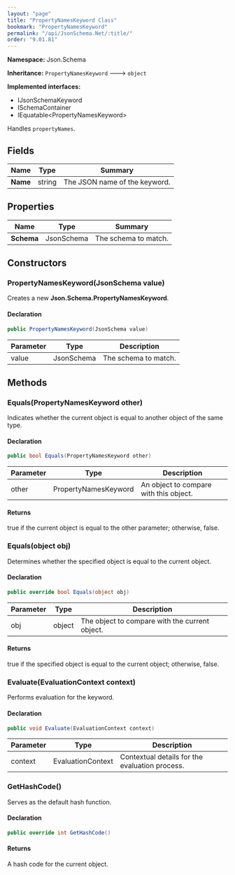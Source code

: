 ```yaml
---
layout: "page"
title: "PropertyNamesKeyword Class"
bookmark: "PropertyNamesKeyword"
permalink: "/api/JsonSchema.Net/:title/"
order: "9.01.81"
---
```

**Namespace:** Json.Schema

**Inheritance:**
`PropertyNamesKeyword`
 🡒 
`object`

**Implemented interfaces:**

- IJsonSchemaKeyword
- ISchemaContainer
- IEquatable\<PropertyNamesKeyword\>

Handles `propertyNames`.

## Fields

| Name | Type | Summary |
|---|---|---|
| **Name** | string | The JSON name of the keyword. |
## Properties

| Name | Type | Summary |
|---|---|---|
| **Schema** | JsonSchema | The schema to match. |
## Constructors

### PropertyNamesKeyword(JsonSchema value)

Creates a new **Json.Schema.PropertyNamesKeyword**.

#### Declaration

```c#
public PropertyNamesKeyword(JsonSchema value)
```
| Parameter | Type | Description |
|---|---|---|
| value | JsonSchema | The schema to match. |

## Methods

### Equals(PropertyNamesKeyword other)

Indicates whether the current object is equal to another object of the same type.

#### Declaration

```c#
public bool Equals(PropertyNamesKeyword other)
```
| Parameter | Type | Description |
|---|---|---|
| other | PropertyNamesKeyword | An object to compare with this object. |

#### Returns

true if the current object is equal to the <paramref name="other">other</paramref> parameter; otherwise, false.

### Equals(object obj)

Determines whether the specified object is equal to the current object.

#### Declaration

```c#
public override bool Equals(object obj)
```
| Parameter | Type | Description |
|---|---|---|
| obj | object | The object to compare with the current object. |

#### Returns

true if the specified object  is equal to the current object; otherwise, false.

### Evaluate(EvaluationContext context)

Performs evaluation for the keyword.

#### Declaration

```c#
public void Evaluate(EvaluationContext context)
```
| Parameter | Type | Description |
|---|---|---|
| context | EvaluationContext | Contextual details for the evaluation process. |

### GetHashCode()

Serves as the default hash function.

#### Declaration

```c#
public override int GetHashCode()
```

#### Returns

A hash code for the current object.

